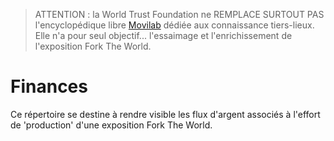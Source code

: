 > ATTENTION : la World Trust Foundation ne REMPLACE SURTOUT PAS l'encyclopédique libre [Movilab](http://movilab.org/index.php?title=Accueil) dédiée aux connaissance tiers-lieux. Elle n'a pour seul objectif... l'essaimage et l'enrichissement de l'exposition Fork The World.

# Finances

Ce répertoire se destine à rendre visible les flux d'argent associés à l'effort de 'production' d'une exposition Fork The World. 
